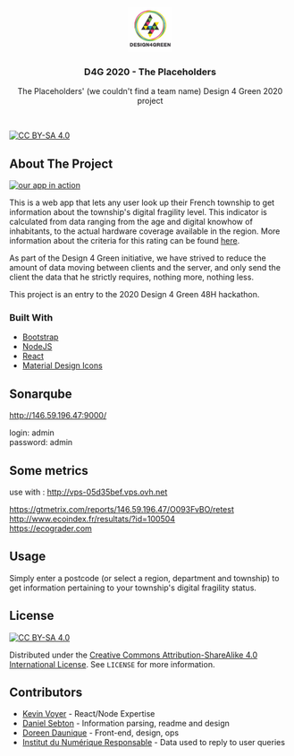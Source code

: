 

<!-- PROJECT LOGO -->
<br />
<p align="center">
  <a href="https://github.com/github_username/repo_name">
    <img src="res/D4G_logo.jpg" alt="Logo" width="80" height="80">
  </a>
  <h3 align="center">D4G 2020 - The Placeholders </h3>
  <p align="center">
    The Placeholders' (we couldn't find a team name) Design 4 Green 2020 project
  </p>
</p>
<br />

[![CC BY-SA 4.0][cc-by-sa-shield]][cc-by-sa]


<!-- ABOUT THE PROJECT -->
## About The Project

[![our app in action][product-screenshot]](146.59.196.47)

This is a web app that lets any user look up their French township to get information about the township's digital fragility level.
This indicator is calculated from data ranging from the age and digital knowhow of inhabitants, to the actual hardware coverage available in the region. More information about the criteria for this rating can be found [here]().

As part of the Design 4 Green initiative, we have strived to reduce the amount of data moving between clients and the server, and only send the client the data that he strictly requires, nothing more, nothing less.

This project is an entry to the 2020 Design 4 Green 48H hackathon.

### Built With

* [Bootstrap](https://getbootstrap.com)
* [NodeJS](https://nodejs.org)
* [React](https://reactjs.org)
* [Material Design Icons](https://materialdesignicons.com)

## Sonarqube

http://146.59.196.47:9000/ </br>

login: admin</br>
password: admin</br>

## Some metrics

use with : http://vps-05d35bef.vps.ovh.net


https://gtmetrix.com/reports/146.59.196.47/O093FvBO/retest </br>
http://www.ecoindex.fr/resultats/?id=100504</br>
https://ecograder.com</br>


<!-- USAGE EXAMPLES -->
## Usage

Simply enter a postcode (or select a region, department and township) to get information pertaining to your township's digital fragility status.

<!-- LICENSE -->
## License
[![CC BY-SA 4.0][cc-by-sa-image]][cc-by-sa]

Distributed under the [Creative Commons Attribution-ShareAlike 4.0 International License][cc-by-sa]. See `LICENSE` for more information.

<!-- Contributors -->
## Contributors

* [Kevin Voyer](https://github.com/kecsou) - React/Node Expertise
* [Daniel Sebton](https://github.com/Allexio) - Information parsing, readme and design
* [Doreen Daunique](https://github.com/DoreenDaunique) - Front-end, design, ops
* [Institut du Numérique Responsable](https://institutnr.org/) - Data used to reply to user queries


[product-screenshot]: images/screenshot.png
[cc-by-sa]: http://creativecommons.org/licenses/by-sa/4.0/
[cc-by-sa-image]: https://licensebuttons.net/l/by-sa/4.0/88x31.png
[cc-by-sa-shield]: https://img.shields.io/badge/License-CC%20BY--SA%204.0-lightgrey.svg